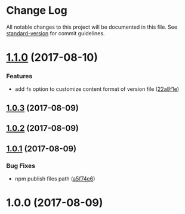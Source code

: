 # Change Log

All notable changes to this project will be documented in this file. See [standard-version](https://github.com/conventional-changelog/standard-version) for commit guidelines.

<a name="1.1.0"></a>
# [1.1.0](https://github.com/shallinta/extract-hash-webpack-plugin/compare/v1.0.3...v1.1.0) (2017-08-10)


### Features

* add `fn` option to customize content format of version file ([22a8f1e](https://github.com/shallinta/extract-hash-webpack-plugin/commit/22a8f1e))



<a name="1.0.3"></a>
## [1.0.3](https://github.com/shallinta/extract-hash-webpack-plugin/compare/v1.0.2...v1.0.3) (2017-08-09)



<a name="1.0.2"></a>
## [1.0.2](https://github.com/shallinta/extract-hash-webpack-plugin/compare/v1.0.1...v1.0.2) (2017-08-09)



<a name="1.0.1"></a>
## [1.0.1](https://github.com/shallinta/extract-hash-webpack-plugin/compare/v1.0.0...v1.0.1) (2017-08-09)


### Bug Fixes

* npm publish files path ([a5f74e6](https://github.com/shallinta/extract-hash-webpack-plugin/commit/a5f74e6))



<a name="1.0.0"></a>
# 1.0.0 (2017-08-09)
